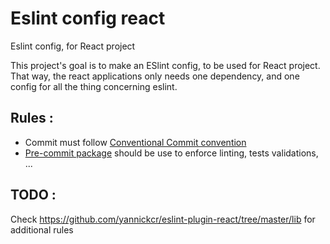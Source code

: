 # Eslint config react
Eslint config, for React project

This project's goal is to make an ESlint config, to be used for React project.
That way, the react applications only needs one dependency, and one config for all the thing concerning eslint.

## Rules :
* Commit must follow [Conventional Commit convention](https://conventionalcommits.org/)
* [Pre-commit package](https://www.npmjs.com/package/pre-commit) should be use to enforce linting, tests validations, ...

## TODO :
Check https://github.com/yannickcr/eslint-plugin-react/tree/master/lib for additional rules